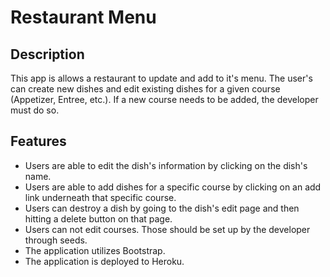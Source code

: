# Restaurant Menu

## Description
This app is allows a restaurant to update and add to it's menu.  The user's can
create new dishes and edit existing dishes for a given course (Appetizer, Entree, etc.).
If a new course needs to be added, the developer must do so.

## Features
* Users are able to edit the dish's information by clicking on the dish's name.
* Users are able to add dishes for a specific course by clicking on an add link underneath that specific course.
* Users can destroy a dish by going to the dish's edit page and then hitting a delete button on that page.
* Users can not edit courses.  Those should be set up by the developer through seeds.
* The application utilizes Bootstrap.
* The application is deployed to Heroku.
